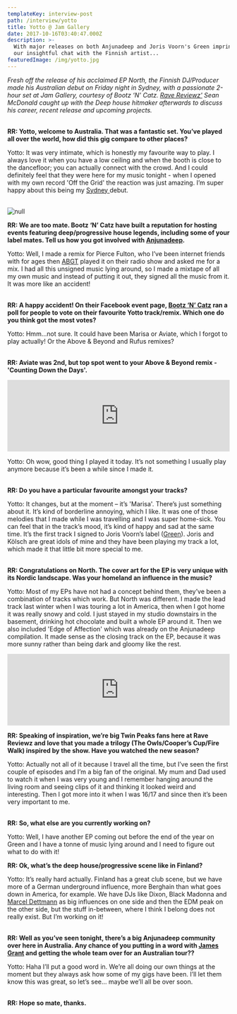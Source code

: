 ```yaml
---
templateKey: interview-post
path: /interview/yotto
title: Yotto @ Jam Gallery
date: 2017-10-16T03:40:47.000Z
description: >-
  With major releases on both Anjunadeep and Joris Voorn's Green imprint, here's
  our insightful chat with the Finnish artist...
featuredImage: /img/yotto.jpg
---
```

_Fresh off the release of his acclaimed EP North, the Finnish DJ/Producer made his Australian debut on Friday night in Sydney, with a passionate 2-hour set at Jam Gallery, courtesy of Bootz ‘N’ Catz. [Rave Reviewz'](https://magazine.ravereviewz.net) Sean McDonald caught up with the Deep house hitmaker afterwards to discuss his career, recent release and upcoming projects._
<br><br>

**RR: Yotto, welcome to Australia. That was a fantastic set. You’ve played all over the world, how did this gig compare to other places?**

Yotto: It was very intimate, which is honestly my favourite way to play. I always love it when you have a low ceiling and when the booth is close to the dancefloor; you can actually connect with the crowd. And I could definitely feel that they were here for my music tonight - when I opened with my own record 'Off the Grid' the reaction was just amazing. I’m super happy about this being my [Sydney ](https://www.ravereviewz.net/Events-Location/Sydney)debut.
<br><br>

![null](/img/yotto-sydney.jpg)

**RR: We are too mate. Bootz ‘N’ Catz have built a reputation for hosting events featuring deep/progressive house legends, including some of your label mates. Tell us how you got involved with **[**Anjunadeep**](https://l.facebook.com/l.php?u=https%3A%2F%2Fwww.anjunadeep.com%2F&h=ATMsg7-YlXooj2UiNvslpFnXa-tE3LOK3YU1uL63N0XqBGaYNSEQIW4iJVqOWVYTFzB0qYGJehHuWqoJJVc62e-UsQf8uAzLPGAhjeJ2cbCl1_mh1kpN8CYVulUR1Aqt3ROPd6t5)**.**

Yotto: Well, I made a remix for Pierce Fulton, who I’ve been internet friends with for ages then [ABGT](https://www.facebook.com/abgrouptherapy/) played it on their radio show and asked me for a mix. I had all this unsigned music lying around, so I made a mixtape of all my own music and instead of putting it out, they signed all the music from it. It was more like an accident!
<br><br>

**RR: A happy accident! On their Facebook event page, **[**Bootz ‘N’ Catz**](https://magazine.ravereviewz.net/interview/zankee-gulati-bootz-n-catz)** ran a poll for people to vote on their favourite Yotto track/remix. Which one do you think got the most votes?**

Yotto: Hmm…not sure. It could have been Marisa or Aviate, which I forgot to play actually! Or the Above & Beyond and Rufus remixes?
<br><br>

**RR: Aviate was 2nd, but top spot went to your Above & Beyond remix -'Counting Down the Days'.**

<iframe src="https://embed.beatport.com/?id=6920022&type=track" width="100%" height="162" frameborder="0" scrolling="no" style="max-width:600px;"></iframe>

Yotto: Oh wow, good thing I played it today. It’s not something I usually play anymore because it’s been a while since I made it.
<br><br>

**RR: Do you have a particular favourite amongst your tracks?**

Yotto: It changes, but at the moment – it’s 'Marisa'. There’s just something about it. It’s kind of borderline annoying, which I like. It was one of those melodies that I made while I was travelling and I was super home-sick. You can feel that in the track’s mood, it’s kind of happy and sad at the same time. It’s the first track I signed to Joris Voorn’s label ([Green](https://www.facebook.com/greenrcrds/)). Joris and Kölsch are great idols of mine and they have been playing my track a lot, which made it that little bit more special to me.
<br><br>

**RR: Congratulations on North. The cover art for the EP is very unique with its Nordic landscape. Was your homeland an influence in the music?**

Yotto: Most of my EPs have not had a concept behind them, they’ve been a combination of tracks which work. But North was different. I made the lead track last winter when I was touring a lot in America, then when I got home it was really snowy and cold. I just stayed in my studio downstairs in the basement, drinking hot chocolate and built a whole EP around it. Then we also included 'Edge of Affection' which was already on the Anjunadeep compilation. It made sense as the closing track on the EP, because it was more sunny rather than being dark and gloomy like the rest.

<iframe src="https://embed.beatport.com/?id=9717294&type=track" width="100%" height="162" frameborder="0" scrolling="no" style="max-width:600px;"></iframe>

**RR: Speaking of inspiration, we’re big Twin Peaks fans here at Rave Reviewz and love that you made a trilogy (The Owls/Cooper’s Cup/Fire Walk) inspired by the show. Have you watched the new season?**

Yotto: Actually not all of it because I travel all the time, but I’ve seen the first couple of episodes and I’m a big fan of the original. My mum and Dad used to watch it when I was very young and I remember hanging around the living room and seeing clips of it and thinking it looked weird and interesting. Then I got more into it when I was 16/17 and since then it’s been very important to me.
<br><br>

**RR: So, what else are you currently working on?**

Yotto: Well, I have another EP coming out before the end of the year on Green and I have a tonne of music lying around and I need to figure out what to do with it!

**RR: Ok, what’s the deep house/progressive scene like in Finland?**

Yotto: It’s really hard actually. Finland has a great club scene, but we have more of a German underground influence, more Berghain than what goes down in America, for example. We have DJs like Dixon, Black Madonna and [Marcel Dettmann](https://www.facebook.com/marceldettmannofficial/) as big influences on one side and then the EDM peak on the other side, but the stuff in-between, where I think I belong does not really exist. But I’m working on it!
<br><br>

**RR: Well as you’ve seen tonight, there’s a big Anjunadeep community over here in Australia. Any chance of you putting in a word with **[**James Grant**](https://www.facebook.com/jamesanjunadeep/)** and getting the whole team over for an Australian tour??**

Yotto: Haha I’ll put a good word in. We’re all doing our own things at the moment but they always ask how some of my gigs have been. I’ll let them know this was great, so let’s see… maybe we’ll all be over soon.
<br><br>

**RR: Hope so mate, thanks.**
